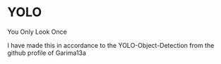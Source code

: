 # YOLO
You Only Look Once

I have made this in accordance to the YOLO-Object-Detection from the github profile of Garima13a

